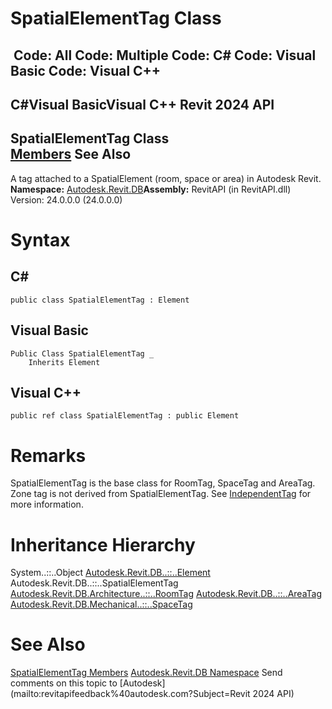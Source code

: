# SpatialElementTag Class

﻿
 Code: All Code: Multiple Code: C# Code: Visual Basic Code: Visual C++   
---  
C#Visual BasicVisual C++
Revit 2024 API  
---  
SpatialElementTag Class  
[Members](52d8b265-4527-674a-3101-1749a606e1ac.md "SpatialElementTag Members") See Also  
---  
A tag attached to a SpatialElement (room, space or area) in Autodesk Revit. 
**Namespace:** [Autodesk.Revit.DB](87546ba7-461b-c646-cbb1-2cb8f5bff8b2.md "Autodesk.Revit.DB Namespace")**Assembly:** RevitAPI (in RevitAPI.dll) Version: 24.0.0.0 (24.0.0.0)
# Syntax
C#  
---  
```text
public class SpatialElementTag : Element
```
  
Visual Basic  
---  
```text
Public Class SpatialElementTag _
	Inherits Element
```
  
Visual C++  
---  
```text
public ref class SpatialElementTag : public Element
```
  
# Remarks
SpatialElementTag is the base class for RoomTag, SpaceTag and AreaTag. Zone tag is not derived from SpatialElementTag. See [IndependentTag](e52073e2-9d98-6fb5-eb43-288cf9ed2e28.md "IndependentTag Class") for more information. 
# Inheritance Hierarchy
System..::..Object [Autodesk.Revit.DB..::..Element](eb16114f-69ea-f4de-0d0d-f7388b105a16.md "Element Class") Autodesk.Revit.DB..::..SpatialElementTag [Autodesk.Revit.DB.Architecture..::..RoomTag](3593ae3b-3046-4fd1-ced3-ce1368e3adb3.md "RoomTag Class") [Autodesk.Revit.DB..::..AreaTag](8bbf0942-d7ce-02f0-8e07-aaa6e7aff169.md "AreaTag Class") [Autodesk.Revit.DB.Mechanical..::..SpaceTag](ef54adf0-d922-e041-0e8c-34cff3ebdb8f.md "SpaceTag Class")
# See Also
[SpatialElementTag Members](52d8b265-4527-674a-3101-1749a606e1ac.md "SpatialElementTag Members")
[Autodesk.Revit.DB Namespace](87546ba7-461b-c646-cbb1-2cb8f5bff8b2.md "Autodesk.Revit.DB Namespace")
Send comments on this topic to [Autodesk](mailto:revitapifeedback%40autodesk.com?Subject=Revit 2024 API)
